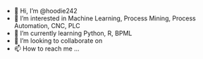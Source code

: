 - 👋 Hi, I’m @hoodie242
- 👀 I’m interested in Machine Learning, Process Mining, Process Automation, CNC, PLC
- 🌱 I’m currently learning Python, R, BPML
- 💞️ I’m looking to collaborate on 
- 📫 How to reach me ...

<!---
hoodie242/hoodie242 is a ✨ special ✨ repository because its `README.md` (this file) appears on your GitHub profile.
You can click the Preview link to take a look at your changes.
--->
